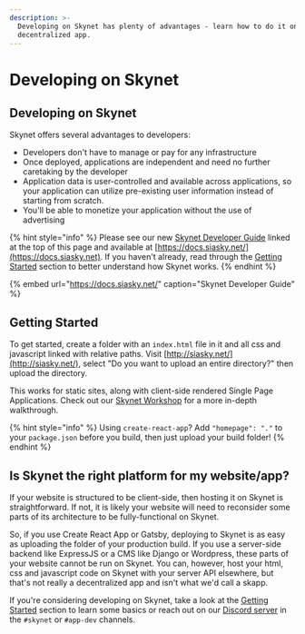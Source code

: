 ```yaml
---
description: >-
  Developing on Skynet has plenty of advantages - learn how to do it on our
  decentralized app.
---
```


# Developing on Skynet

## Developing on Skynet

Skynet offers several advantages to developers:

* Developers don't have to manage or pay for any infrastructure
* Once deployed, applications are independent and need no further caretaking by the developer
* Application data is user-controlled and available across applications, so your application can utilize pre-existing user information instead of starting from scratch.
* You'll be able to monetize your application without the use of advertising

{% hint style="info" %}
Please see our new [Skynet Developer Guide](https://docs.siasky.net/) linked at the top of this page and available at [https://docs.siasky.net/](https://docs.siasky.net). If you haven't already, read through the [Getting Started](../getting-started/using-skynet-skapps.md) section to better understand how Skynet works.
{% endhint %}

{% embed url="https://docs.siasky.net/" caption="Skynet Developer Guide" %}

## Getting Started

To get started, create a folder with an `index.html` file in it and all css and javascript linked with relative paths. Visit [http://siasky.net/](http://siasky.net/), select "Do you want to upload an entire directory?" then upload the directory.

This works for static sites, along with client-side rendered Single Page Applications. Check out our [Skynet Workshop](https://github.com/SkynetHQ/skynet-workshop) for a more in-depth walkthrough.

{% hint style="info" %}
Using `create-react-app`? Add `"homepage": "."` to your `package.json` before you build, then just upload your build folder!
{% endhint %}

## Is Skynet the right platform for my website/app?

If your website is structured to be client-side, then hosting it on Skynet is straightforward. If not, it is likely your website will need to reconsider some parts of its architecture to be fully-functional on Skynet.

So, if you use Create React App or Gatsby, deploying to Skynet is as easy as uploading the folder of your production build. If you use a server-side backend like ExpressJS or a CMS like Django or Wordpress, these parts of your website cannot be run on Skynet. You can, however, host your html, css and javascript code on Skynet with your server API elsewhere, but that's not really a decentralized app and isn't what we'd call a skapp.

If you're considering developing on Skynet, take a look at the [Getting Started](../getting-started/using-skynet-skapps.md) section to learn some basics or reach out on our [Discord server](https://discord.gg/skynetlabs) in the `#skynet` or `#app-dev` channels.

